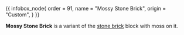 {{ infobox_node{
	order = 91,
	name = "Mossy Stone Brick",
	origin = "Custom",
} }}

**Mossy Stone Brick** is a variant of the [stone brick](Stone_Brick) block with moss on it.
